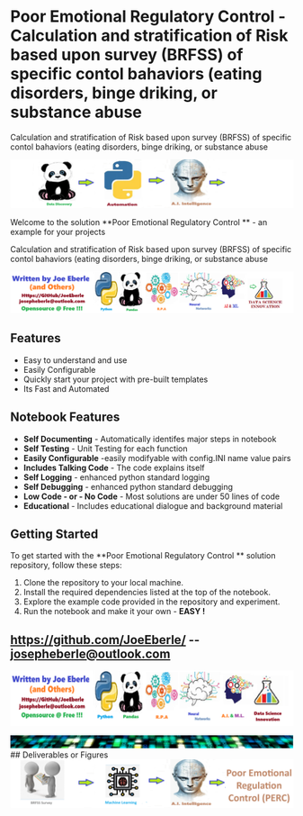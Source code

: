 
# Poor Emotional Regulatory Control  - Calculation and stratification of Risk based upon survey (BRFSS) of specific contol bahaviors (eating disorders, binge driking, or substance abuse 
Calculation and stratification of Risk based upon survey (BRFSS) of specific contol bahaviors (eating disorders, binge driking, or substance abuse 

![Image image_filename](code.png)

Welcome to the solution **Poor Emotional Regulatory Control ** - an example for your projects

Calculation and stratification of Risk based upon survey (BRFSS) of specific contol bahaviors (eating disorders, binge driking, or substance abuse 

![Image image_filename](sample.png)

## Features
- Easy to understand and use  
- Easily Configurable 
- Quickly start your project with pre-built templates
- Its Fast and Automated

## Notebook Features
- **Self Documenting** - Automatically identifes major steps in notebook 
- **Self Testing** - Unit Testing for each function
- **Easily Configurable** -easily modifyable with config.INI name value pairs
- **Includes Talking Code** - The code explains itself 
- **Self Logging** - enhanced python standard logging   
- **Self Debugging** - enhanced python standard debugging
- **Low Code - or - No Code** - Most solutions are under 50 lines of code
- **Educational** - Includes educational dialogue and background material
    
## Getting Started
To get started with the **Poor Emotional Regulatory Control ** solution repository, follow these steps:
1. Clone the repository to your local machine.
2. Install the required dependencies listed at the top of the notebook.
3. Explore the example code provided in the repository and experiment.
4. Run the notebook and make it your own - **EASY !**
    
## https://github.com/JoeEberle/ -- josepheberle@outlook.com 
    
![Developer](developer.png)

![Brand](brand.png)
    ## Deliverables or Figures![additional_image](poor_emotional_regulatory_control.png)  <br>